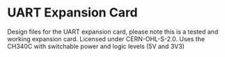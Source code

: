 # UART Expansion Card
Design files for the UART expansion card, please note this is a tested and working expansion card. Licensed under CERN-OHL-S-2.0. Uses the CH340C with switchable power and logic levels (5V and 3V3)
